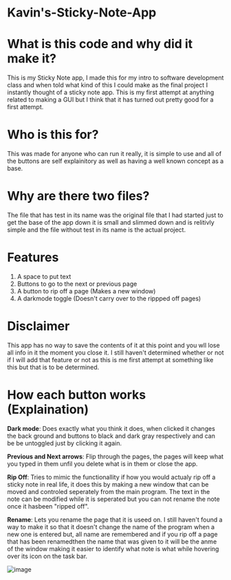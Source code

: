 # Kavin's-Sticky-Note-App

# What is this code and why did it make it?
This is my Sticky Note app, I made this for my intro to software development class and when told what kind of this I could make as the final project I instantly thought of a sticky note app.  This is my first attempt at anything related to making a GUI but I think that it has turned out pretty good for a first attempt.

# Who is this for?
This was made for anyone who can run it really, it is simple to use and all of the buttons are self explainitory as well as having a well known concept as a base.

# Why are there two files?
The file that has test in its name was the original file that I had started just to get the base of the app down it is small and slimmed down and is relitivly simple and the file without test in its name is the actual project.

# Features
1. A space to put text
2. Buttons to go to the next or previous page
3. A button to rip off a page (Makes a new window)
4. A darkmode toggle (Doesn't carry over to the rippped off pages)

# Disclaimer
This app has no way to save the contents of it at this point and you wll lose all info in it the moment you close it. I still haven't determined whether or not if I will add that feature or not as this is me first attempt at something like this but that is to be determined.

# How each button works (Explaination)
**Dark mode**: Does exactly what you think it does, when clicked it changes the back ground and buttons to black and dark gray respectively and can be be untoggled just by clicking it again.

**Previous and Next arrows**: Flip through the pages, the pages will keep what you typed in them unfil you delete what is in them or close the app.

**Rip Off**: Tries to mimic the functionallity if how you would actualy rip off a sticky note in real life, it does this by making a new window that can be moved and controled seperately from the main program. The text in the note can be modified while it is seperated but you can not rename the note once it hasbeen "ripped off".


**Rename**: Lets you rename the page that it is useed on. I still haven't found a way to make it so that it doesn't change the name of the program when a new one is entered but, all name are remembered and if you rip off a page that has been renamedthen the name that was given to it will be the anme of the window making it easier to identify what note is what while hovering over its icon on the task bar.

![image](https://github.com/user-attachments/assets/26f05d02-725d-4031-a654-8f0496590ded)
